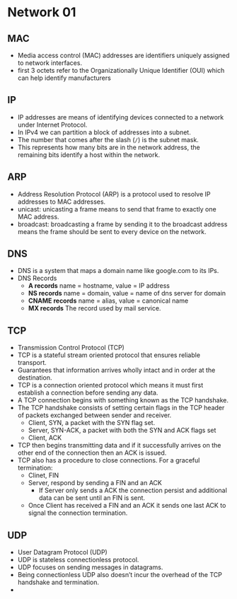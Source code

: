 # Network 01


## MAC

+ Media access control (MAC) addresses are identifiers uniquely assigned to network interfaces.
+ first 3 octets refer to the Organizationally Unique Identifier (OUI) which can help identify manufacturers

## IP

+ IP addresses are means of identifying devices connected to a network under Internet Protocol. 
+ In IPv4 we can partition a block of addresses into a subnet.
+ The number that comes after the slash (`/`) is the subnet mask.
+ This represents how many bits are in the network address, the remaining bits identify a host within the network.

## ARP

+ Address Resolution Protocol (ARP) is a protocol used to resolve IP addresses to MAC addresses.
+ unicast:  unicasting a frame means to send that frame to exactly one MAC address.
+ broadcast:  broadcasting a frame by sending it to the broadcast address means the frame should be sent to every device on the network.



## DNS

+ DNS is a system that maps a domain name like google.com to its IPs.
+ DNS Records
  + **A records** name = hostname, value = IP address
  + **NS records** name = domain, value = name of dns server for domain
  + **CNAME records** name = alias, value = canonical name
  + **MX records** The record used by mail service.

## TCP

+ Transmission Control Protocol (TCP) 
+ TCP is a stateful stream oriented protocol that ensures reliable transport.
+ Guarantees that information arrives wholly intact and in order at the destination.
+ TCP is a connection oriented protocol which means it must first establish a connection before sending any data.
+ A TCP connection begins with something known as the TCP handshake.
+ The TCP handshake consists of setting certain flags in the TCP header of packets exchanged between sender and receiver. 
  + Client, SYN, a packet with the SYN flag set.
  + Server, SYN-ACK, a packet with both the SYN and ACK flags set
  + Client, ACK
+ TCP then begins transmitting data and if it successfully arrives on the other end of the connection then an ACK is issued.
+ TCP also has a procedure to close connections. For a graceful termination:
  + Clinet, FIN
  + Server,  respond by sending a FIN and an ACK
    +  If Server only sends a ACK the connection persist and additional data can be sent until an FIN is sent.
  +  Once Client has received a FIN and an ACK it sends one last ACK to signal the connection termination.

## UDP

+ User Datagram Protocol (UDP)
+ UDP is stateless connectionless protocol. 
+ UDP focuses on sending messages in datagrams.
+ Being connectionless UDP also doesn’t incur the overhead of the TCP handshake and termination. 
+ 


